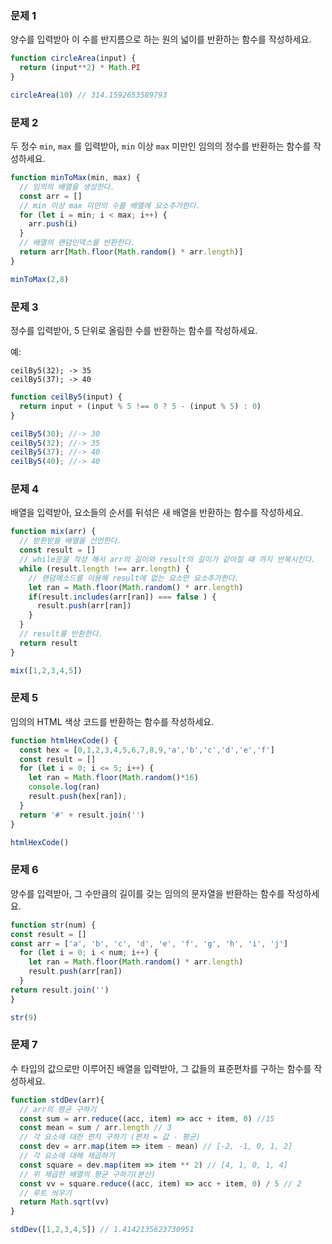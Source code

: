 ### 문제 1

양수를 입력받아 이 수를 반지름으로 하는 원의 넓이를 반환하는 함수를 작성하세요.

```js
function circleArea(input) {
  return (input**2) * Math.PI
}

circleArea(10) // 314.1592653589793
```

### 문제 2

두 정수 `min`, `max` 를 입력받아, `min` 이상 `max` 미만인 임의의 정수를 반환하는 함수를 작성하세요.

```js
function minToMax(min, max) {
  // 임의의 배열을 생성한다.
  const arr = []
  // min 이상 max 미만의 수를 배열에 요소추가한다.
  for (let i = min; i < max; i++) {
    arr.push(i)
  }
  // 배열의 랜덤인덱스를 반환한다.
  return arr[Math.floor(Math.random() * arr.length)]
}

minToMax(2,8)
```

### 문제 3

정수를 입력받아, 5 단위로 올림한 수를 반환하는 함수를 작성하세요.

예:
```
ceilBy5(32); -> 35
ceilBy5(37); -> 40
```

```js
function ceilBy5(input) {
  return input + (input % 5 !== 0 ? 5 - (input % 5) : 0)
}

ceilBy5(30); //-> 30
ceilBy5(32); //-> 35
ceilBy5(37); //-> 40
ceilBy5(40); //-> 40
```

### 문제 4

배열을 입력받아, 요소들의 순서를 뒤섞은 새 배열을 반환하는 함수를 작성하세요.
```js
function mix(arr) {
  // 받환받을 배열을 선언한다.
  const result = []
  // while문을 작성 해서 arr의 길이와 result의 길이가 같아질 때 까지 반복시킨다.
  while (result.length !== arr.length) {
    // 랜덤메소드를 이용해 result에 없는 요소만 요소추가한다.
    let ran = Math.floor(Math.random() * arr.length)
    if(result.includes(arr[ran]) === false ) {
      result.push(arr[ran])
    }
  }
  // result를 반환한다.
  return result
}

mix([1,2,3,4,5])
```

### 문제 5

임의의 HTML 색상 코드를 반환하는 함수를 작성하세요.

```js
function htmlHexCode() {
  const hex = [0,1,2,3,4,5,6,7,8,9,'a','b','c','d','e','f']
  const result = []
  for (let i = 0; i <= 5; i++) {
    let ran = Math.floor(Math.random()*16)
    console.log(ran)
    result.push(hex[ran]);
  }
  return '#' + result.join('')
}

htmlHexCode()
```

### 문제 6

양수를 입력받아, 그 수만큼의 길이를 갖는 임의의 문자열을 반환하는 함수를 작성하세요.

```js
function str(num) {
const result = []
const arr = ['a', 'b', 'c', 'd', 'e', 'f', 'g', 'h', 'i', 'j']
  for (let i = 0; i < num; i++) {
    let ran = Math.floor(Math.random() * arr.length)
    result.push(arr[ran])
  }
return result.join('')
}

str(9)
```

### 문제 7

수 타입의 값으로만 이루어진 배열을 입력받아, 그 값들의 표준편차를 구하는 함수를 작성하세요.

```js
function stdDev(arr){
  // arr의 평균 구하기
  const sum = arr.reduce((acc, item) => acc + item, 0) //15
  const mean = sum / arr.length // 3
  // 각 요소에 대한 편차 구하기 (편차 = 값 - 평균)
  const dev = arr.map(item => item - mean) // [-2, -1, 0, 1, 2]
  // 각 요소에 대해 제곱하기
  const square = dev.map(item => item ** 2) // [4, 1, 0, 1, 4]
  // 위 제곱한 배열의 평균 구하기(분산)
  const vv = square.reduce((acc, item) => acc + item, 0) / 5 // 2
  // 루트 씌우기
  return Math.sqrt(vv)
}

stdDev([1,2,3,4,5]) // 1.4142135623730951
```